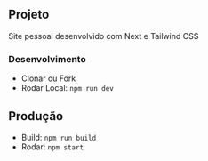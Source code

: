 ## Projeto  
Site pessoal desenvolvido com Next e Tailwind CSS  

### Desenvolvimento  
* Clonar ou Fork  
* Rodar Local: `npm run dev`  

## Produção  
* Build: `npm run build`  
* Rodar: `npm start`